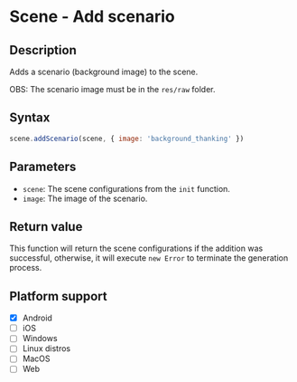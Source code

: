 # Scene - Add scenario

## Description

Adds a scenario (background image) to the scene.

OBS: The scenario image must be in the `res/raw` folder.

## Syntax

```js
scene.addScenario(scene, { image: 'background_thanking' })
```

## Parameters

- `scene`: The scene configurations from the `init` function.
- `image`: The image of the scenario.

## Return value

This function will return the scene configurations if the addition was successful, otherwise, it will execute `new Error` to terminate the generation process.

## Platform support

- [x] Android
- [ ] iOS
- [ ] Windows
- [ ] Linux distros
- [ ] MacOS
- [ ] Web
